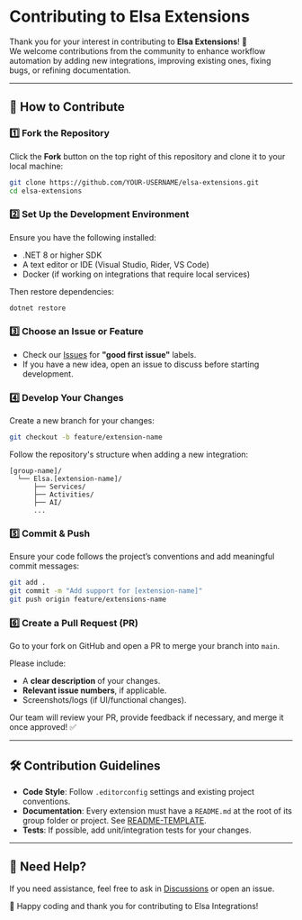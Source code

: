 # Contributing to Elsa Extensions

Thank you for your interest in contributing to **Elsa Extensions**! 🎉  
We welcome contributions from the community to enhance workflow automation by adding new integrations, improving existing ones, fixing bugs, or refining documentation.

---

## 🚀 How to Contribute

### 1️⃣ Fork the Repository  
Click the **Fork** button on the top right of this repository and clone it to your local machine:  
```sh
git clone https://github.com/YOUR-USERNAME/elsa-extensions.git
cd elsa-extensions
```

### 2️⃣ Set Up the Development Environment  
Ensure you have the following installed:
- .NET 8 or higher SDK  
- A text editor or IDE (Visual Studio, Rider, VS Code)  
- Docker (if working on integrations that require local services)

Then restore dependencies:
```sh
dotnet restore
```

### 3️⃣ Choose an Issue or Feature  
- Check our [Issues](https://github.com/elsa-workflows/elsa-extensions/issues) for **"good first issue"** labels.  
- If you have a new idea, open an issue to discuss before starting development.

### 4️⃣ Develop Your Changes  
Create a new branch for your changes:
```sh
git checkout -b feature/extension-name
```
Follow the repository's structure when adding a new integration:  
```
[group-name]/
  └── Elsa.[extension-name]/
      ├── Services/
      ├── Activities/
      ├── AI/
      ...
```

### 5️⃣ Commit & Push  
Ensure your code follows the project’s conventions and add meaningful commit messages:
```sh
git add .
git commit -m "Add support for [extension-name]"
git push origin feature/extensions-name
```

### 6️⃣ Create a Pull Request (PR)  
Go to your fork on GitHub and open a PR to merge your branch into `main`.  

Please include:
- A **clear description** of your changes.  
- **Relevant issue numbers**, if applicable.  
- Screenshots/logs (if UI/functional changes).  

Our team will review your PR, provide feedback if necessary, and merge it once approved! ✅  

---

## 🛠 Contribution Guidelines

- **Code Style**: Follow `.editorconfig` settings and existing project conventions.  
- **Documentation**: Every extension must have a `README.md` at the root of its group folder or project. See [README-TEMPLATE](https://github.com/elsa-workflows/elsa-extensions/blob/main/README-TEMPLATE.md). 
- **Tests**: If possible, add unit/integration tests for your changes.  

---

## 💬 Need Help?  
If you need assistance, feel free to ask in [Discussions](https://github.com/elsa-workflows/elsa-extensions/discussions) or open an issue.

🚀 Happy coding and thank you for contributing to Elsa Integrations!  
